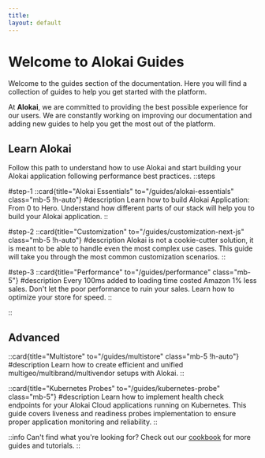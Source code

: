 ```yaml
---
title:
layout: default
---
```


# Welcome to Alokai Guides

Welcome to the guides section of the documentation. Here you will find a collection of guides to help you get started with the platform.

At **Alokai**, we are committed to providing the best possible experience for our users. We are constantly working on improving our documentation and adding new guides to help you get the most out of the platform.



## Learn Alokai

Follow this path to understand how to use Alokai and start building your Alokai application following performance best practices.
::steps

#step-1
::card{title="Alokai Essentials" to="/guides/alokai-essentials" class="mb-5 !h-auto"}
#description
Learn how to build Alokai Application: From 0 to Hero. Understand how different parts of our stack will help you to build your Alokai application.
::

#step-2
::card{title="Customization" to="/guides/customization-next-js" class="mb-5 !h-auto"}
#description
Alokai is not a cookie-cutter solution, it is meant to be able to handle even the most complex use cases. This guide will take you through the most common customization scenarios.
::

#step-3
::card{title="Performance" to="/guides/performance" class="mb-5"}
#description
Every 100ms added to loading time costed Amazon 1% less sales. Don't let the poor performance to ruin your sales. Learn how to optimize your store for speed.
::

::


## Advanced

::card{title="Multistore" to="/guides/multistore" class="mb-5 !h-auto"}
#description
Learn how to create efficient and unified multigeo/multibrand/multivendor setups with Alokai.
::

::card{title="Kubernetes Probes" to="/guides/kubernetes-probe" class="mb-5"}
#description
Learn how to implement health check endpoints for your Alokai Cloud applications running on Kubernetes. This guide covers liveness and readiness probes implementation to ensure proper application monitoring and reliability.
::


::info
Can't find what you're looking for? Check out our [cookbook](/cookbook) for more guides and tutorials.
::

